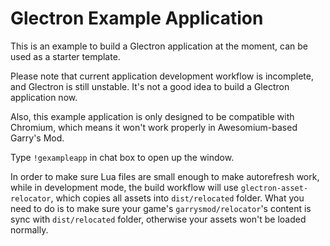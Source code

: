 # Glectron Example Application
This is an example to build a Glectron application at the moment, can be used as a starter template.

Please note that current application development workflow is incomplete, and Glectron is still unstable. It's not a good idea to build a Glectron application now.

Also, this example application is only designed to be compatible with Chromium, which means it won't work properly in Awesomium-based Garry's Mod.

Type `!gexampleapp` in chat box to open up the window.

In order to make sure Lua files are small enough to make autorefresh work, while in development mode, the build workflow will use `glectron-asset-relocator`, which copies all assets into `dist/relocated` folder. What you need to do is to make sure your game's `garrysmod/relocator`'s content is sync with `dist/relocated` folder, otherwise your assets won't be loaded normally.